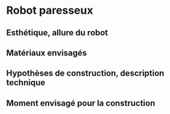 
# Robot paresseux

## Esthétique, allure du robot

## Matériaux envisagés

## Hypothèses de construction, description technique

## Moment envisagé pour la construction
